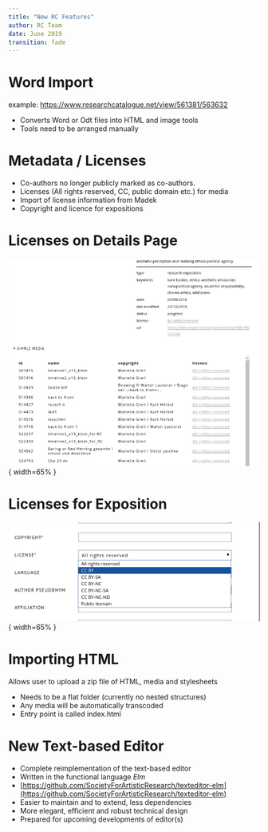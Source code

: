 ```yaml
---
title: "New RC Features"
author: RC Team
date: June 2019
transition: fade
---
```


# Word Import


example:
https://www.researchcatalogue.net/view/561381/563632

* Converts Word or Odt files into HTML and image tools
* Tools need to be arranged manually


# Metadata / Licenses

* Co-authors no longer publicly marked as co-authors. 
* Licenses (All rights reserved, CC, public domain etc.) for media
* Import of license information from Madek
* Copyright and licence for expositions

# Licenses on Details Page

![Metadata for Media](media/licenses_media.png){ width=65% }

# Licenses for Exposition

![License and Copyright for Exposition](media/licenses_expo.png){ width=65% }

# Importing HTML

Allows user to upload a zip file of HTML, media and stylesheets

* Needs to be a flat folder (currently no nested structures)
* Any media will be automatically transcoded
* Entry point is called index.html


# New Text-based Editor 

* Complete reimplementation of the text-based editor
* Written in the functional language *Elm*
* [https://github.com/SocietyForArtisticResearch/texteditor-elm](https://github.com/SocietyForArtisticResearch/texteditor-elm)
* Easier to maintain and to extend, less dependencies 
* More elegant, efficient and robust technical design
* Prepared for upcoming developments of editor(s)
